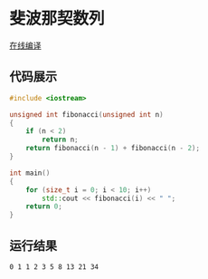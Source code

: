 # 斐波那契数列
[在线编译](https://gcc.godbolt.org/z/Yf6oEzTf1)
## 代码展示
```cpp
#include <iostream>

unsigned int fibonacci(unsigned int n)
{
    if (n < 2)
        return n;
    return fibonacci(n - 1) + fibonacci(n - 2);
}

int main()
{
    for (size_t i = 0; i < 10; i++)
        std::cout << fibonacci(i) << " ";
    return 0;
}
```

## 运行结果
```cmd
0 1 1 2 3 5 8 13 21 34 
```